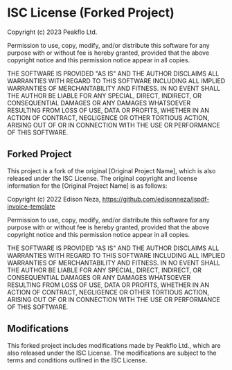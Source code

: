 # ISC License (Forked Project)

Copyright (c) 2023 Peakflo Ltd.

Permission to use, copy, modify, and/or distribute this software for any purpose with or without fee is hereby granted, provided that the above copyright notice and this permission notice appear in all copies.

THE SOFTWARE IS PROVIDED "AS IS" AND THE AUTHOR DISCLAIMS ALL WARRANTIES WITH REGARD TO THIS SOFTWARE INCLUDING ALL IMPLIED WARRANTIES OF MERCHANTABILITY AND FITNESS. IN NO EVENT SHALL THE AUTHOR BE LIABLE FOR ANY SPECIAL, DIRECT, INDIRECT, OR CONSEQUENTIAL DAMAGES OR ANY DAMAGES WHATSOEVER RESULTING FROM LOSS OF USE, DATA OR PROFITS, WHETHER IN AN ACTION OF CONTRACT, NEGLIGENCE OR OTHER TORTIOUS ACTION, ARISING OUT OF OR IN CONNECTION WITH THE USE OR PERFORMANCE OF THIS SOFTWARE.

## Forked Project

This project is a fork of the original [Original Project Name], which is also released under the ISC License. The original copyright and license information for the [Original Project Name] is as follows:

Copyright (c) 2022 Edison Neza, https://github.com/edisonneza/jspdf-invoice-template

Permission to use, copy, modify, and/or distribute this software for any purpose with or without fee is hereby granted, provided that the above copyright notice and this permission notice appear in all copies.

THE SOFTWARE IS PROVIDED "AS IS" AND THE AUTHOR DISCLAIMS ALL WARRANTIES WITH REGARD TO THIS SOFTWARE INCLUDING ALL IMPLIED WARRANTIES OF MERCHANTABILITY AND FITNESS. IN NO EVENT SHALL THE AUTHOR BE LIABLE FOR ANY SPECIAL, DIRECT, INDIRECT, OR CONSEQUENTIAL DAMAGES OR ANY DAMAGES WHATSOEVER RESULTING FROM LOSS OF USE, DATA OR PROFITS, WHETHER IN AN ACTION OF CONTRACT, NEGLIGENCE OR OTHER TORTIOUS ACTION, ARISING OUT OF OR IN CONNECTION WITH THE USE OR PERFORMANCE OF THIS SOFTWARE.

## Modifications

This forked project includes modifications made by Peakflo Ltd., which are also released under the ISC License. The modifications are subject to the terms and conditions outlined in the ISC License.

